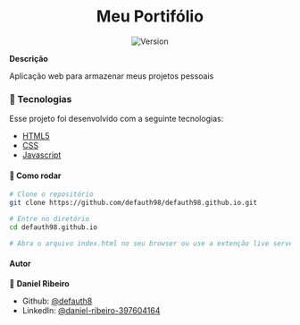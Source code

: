 <h1 align="center">Meu Portifólio</h1>
<p align="center">
  <img alt="Version" src="https://img.shields.io/badge/version-0.1.0-blue.svg?cacheSeconds=2592000" />
  <a href="https://twitter.com/defauth8" target="_blank">
  </a>
</p>

**Descrição**

Aplicação web para armazenar meus projetos pessoais

### :nut_and_bolt: Tecnologias

Esse projeto foi desenvolvido com a seguinte tecnologias:

- [HTML5][html]
- [CSS][css]
- [Javascript][js]

[html]: https://html.spec.whatwg.org/multipage/
[css]: https://www.w3.org/Style/CSS/Overview.en.html
[js]: https://developer.mozilla.org/pt-BR/docs/Web/JavaScript

#### :thinking: Como rodar

```bash
# Clone o repositório
git clone https://github.com/defauth98/defauth98.github.io.git

# Entre no diretório
cd defauth98.github.io

# Abra o arquivo index.html no seu browser ou use a extenção live server do VS Code.
```

#### Autor

👤 **Daniel Ribeiro**

- Github: [@defauth8](https://github.com/defauth98)
- LinkedIn: [@daniel-ribeiro-397604164](https://linkedin.com/in/daniel-ribeiro-397604164)
